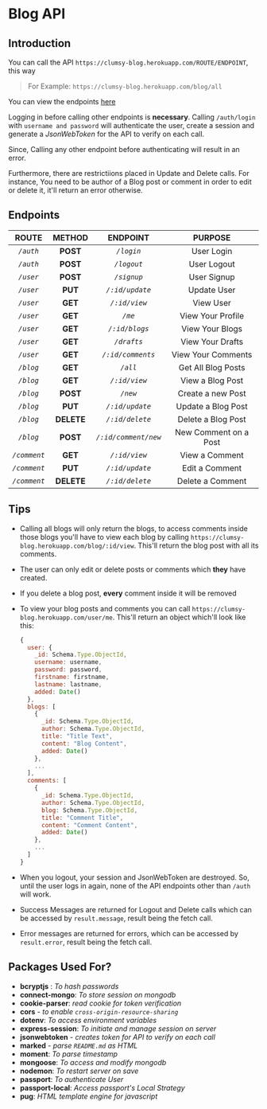 # Blog API

## Introduction

You can call the API `https://clumsy-blog.herokuapp.com/ROUTE/ENDPOINT`, this way
> For Example: `https://clumsy-blog.herokuapp.com/blog/all`

You can view the endpoints [here](#endpoints)

Logging in before calling other endpoints is **necessary**. Calling `/auth/login` with `username and password` will authenticate the user, create a session and generate a *JsonWebToken* for the API to verify on each call.

Since, Calling any other endpoint before authenticating will result in an error.  

Furthermore, there are restrictiions placed in Update and Delete calls. For instance, You need to be author of a Blog post or comment in order to edit or delete it, it'll return an error otherwise.

## Endpoints

ROUTE | METHOD | ENDPOINT | PURPOSE
:------:|:--------:|:----------:|:------------:
*`/auth`*| **POST** | *`/login`* | User Login
*`/auth`*| **POST** | *`/logout`* | User Logout
*`/user`*| **POST** | *`/signup`* | User Signup
*`/user`*| **PUT** | *`/:id/update`* | Update User
*`/user`*| **GET** | *`/:id/view`* | View User
*`/user`*| **GET** | *`/me`* | View Your Profile
*`/user`*| **GET** | *`/:id/blogs`* | View Your Blogs
*`/user`*| **GET** | *`/drafts`* | View Your Drafts
*`/user`*| **GET** | *`/:id/comments`* | View Your Comments
*`/blog`*| **GET** | *`/all`* | Get All Blog Posts
*`/blog`*| **GET** | *`/:id/view`* | View a Blog Post
*`/blog`*| **POST** | *`/new`* | Create a new Post
*`/blog`*| **PUT** | *`/:id/update`* | Update a Blog Post
*`/blog`*| **DELETE** | *`/:id/delete`* | Delete a Blog Post
*`/blog`*| **POST** | *`/:id/comment/new`* | New Comment on a Post
*`/comment`*| **GET** | *`/:id/view`* | View a Comment
*`/comment`*| **PUT** | *`/:id/update`* | Edit a Comment
*`/comment`*| **DELETE** | *`/:id/delete`* | Delete a Comment

## Tips

* Calling all blogs will only return the blogs, to access comments inside those blogs you'll have to view each blog by calling `https://clumsy-blog.herokuapp.com/blog/:id/view`. This'll return the blog post with all its comments.
* The user can only edit or delete posts or comments which **they** have created.
* If you delete a blog post, **every** comment inside it will be removed
* To view your blog posts and comments you can call `https://clumsy-blog.herokuapp.com/user/me`. This'll return an object which'll look like this:

  ```js
  {
    user: {
      _id: Schema.Type.ObjectId,
      username: username,
      password: password,
      firstname: firstname,
      lastname: lastname,
      added: Date()
    },
    blogs: [
      {
        _id: Schema.Type.ObjectId,
        author: Schema.Type.ObjectId,
        title: "Title Text",
        content: "Blog Content",
        added: Date()
      },
      ...
    ],
    comments: [
      {
        _id: Schema.Type.ObjectId,
        author: Schema.Type.ObjectId,
        blog: Schema.Type.ObjectId,
        title: "Comment Title",
        content: "Comment Content",
        added: Date()
      },
      ...
    ]
  }
  ```

* When you logout, your session and JsonWebToken are destroyed. So, until the user logs in again, none of the API endpoints other than `/auth` will work.
* Success Messages are returned for Logout and Delete calls which can be accessed by `result.message`, result being the fetch call.
* Error messages are returned for errors, which can be accessed by `result.error`, result being the fetch call.

## Packages Used For?

* **bcryptjs** : *To hash passwords*
* **connect-mongo**: *To store session on mongodb*
* **cookie-parser**: *read cookie for token verification*
* **cors** - *to enable `cross-origin-resource-sharing`*
* **dotenv**: *To access environment variables*
* **express-session**: *To initiate and manage session on server*
* **jsonwebtoken** - *creates token for API to verify on each call*
* **marked** - *parse `README.md` as HTML*
* **moment**: *To parse timestamp*
* **mongoose**: *To access and modify mongodb*
* **nodemon**: *To restart server on save*
* **passport**: *To authenticate User*
* **passport-local**: *Access passport's Local Strategy*
* **pug**: *HTML template engine for javascript*
